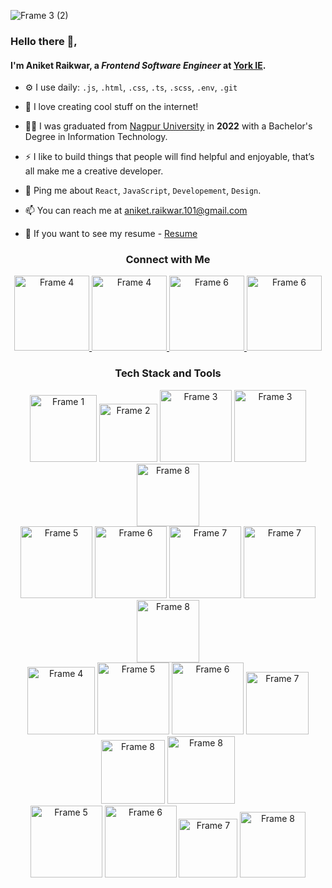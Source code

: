 ![Frame 3 (2)](https://github.com/aniket-raikwar-dev/aniket-raikwar-dev/assets/65860069/4568cd74-47e0-45bc-a7a8-0bfe695ef541)

### Hello there 👋,

#### I'm Aniket Raikwar, a *Frontend Software Engineer* at [York IE](https://york.ie/).


- ⚙️ I use daily: `.js`, `.html`, `.css`, `.ts`, `.scss`, `.env`, `.git`
  
- 🌱 I love creating cool stuff on the internet!
  
- 👨‍💻 I was graduated from [Nagpur University](https://www.tgpcet.com/) in **2022** with a Bachelor's Degree in Information Technology.

- ⚡ I like to build things that people will find helpful and enjoyable, that’s all make me a creative developer.

- 💬 Ping me about `React`, `JavaScript`, `Developement`, `Design`.

- 📫 You can reach me at [aniket.raikwar.101@gmail.com](aniket.raikwar.101@gmail.com)

- 📄 If you want to see my resume - [Resume](aniket.raikwar.101@gmail.com)
  


<h3 align="center">Connect with Me</h3>

<div align="center">
<a href="https://www.instagram.com/aniket.raikwar_/" target="_blank">
  <img src="https://github.com/aniket-raikwar-dev/aniket-raikwar-dev/assets/65860069/a943662e-c08c-4ca7-9c11-9ff58d288302" alt="Frame 4" width="120"/>
</a>
<a href="https://github.com/aniket-raikwar-dev" target="_blank">
  <img src="https://github.com/aniket-raikwar-dev/aniket-raikwar-dev/assets/65860069/84c5fcfd-5830-4338-9e07-3a6d774b035e" alt="Frame 4" width="120"/>
</a>
<a href="https://x.com/raikwar_101" target="_blank">
 <img src="https://github.com/aniket-raikwar-dev/aniket-raikwar-dev/assets/65860069/66793683-d22e-4fa0-8db8-b8964ab32d32" alt="Frame 6" width="120"/>
</a>
<a href="https://medium.com/@aniket.raikwar.101" target="_blank">
 <img src="https://github.com/aniket-raikwar-dev/aniket-raikwar-dev/assets/65860069/8d38127b-f56e-416f-bc29-8f2b52e0cef4" alt="Frame 6" width="120"/>
</a>
</div>

<h3 align="center">Tech Stack and Tools</h3>

<div align="center">
  <img src="https://github.com/aniket-raikwar-dev/aniket-raikwar-dev/assets/65860069/7b109308-96bf-43d8-8f63-07a53158707a" alt="Frame 1" width="107"/>
  <img src="https://github.com/aniket-raikwar-dev/aniket-raikwar-dev/assets/65860069/9e46f89b-e324-47b3-82e6-758d1a5730db" alt="Frame 2" width="93"/>
  <img src="https://github.com/aniket-raikwar-dev/aniket-raikwar-dev/assets/65860069/14c29aed-d4ed-46bf-8c29-2db14e2ce73e" alt="Frame 3" width="115"/>
  <img src="https://github.com/aniket-raikwar-dev/aniket-raikwar-dev/assets/65860069/6a75a946-562b-4495-8b95-293d34c558a5" alt="Frame 3" width="115"/>
  <img src="https://github.com/aniket-raikwar-dev/aniket-raikwar-dev/assets/65860069/944bccfd-7cdc-462c-83c3-f46ee998435e" alt="Frame 8" width="100"/>
</div>



<div align="center">
  <img src="https://github.com/aniket-raikwar-dev/aniket-raikwar-dev/assets/65860069/9331e325-000d-4ec2-a6a5-8053876fd92a" alt="Frame 5" width="115"/>
  <img src="https://github.com/aniket-raikwar-dev/aniket-raikwar-dev/assets/65860069/9180675a-435d-4a6b-a279-3561cf35b655" alt="Frame 6" width="115"/>
  <img src="https://github.com/aniket-raikwar-dev/aniket-raikwar-dev/assets/65860069/e3029f4e-1652-4925-961e-956b3fe32eb7" alt="Frame 7" width="115"/>
  <img src="https://github.com/aniket-raikwar-dev/aniket-raikwar-dev/assets/65860069/1e0df25b-bc2f-4f4e-b5e7-d3732e088ba9" alt="Frame 7" width="115"/>
  <img src="https://github.com/aniket-raikwar-dev/aniket-raikwar-dev/assets/65860069/e5b41fe9-3b62-4065-a8e3-986ab90cb921" alt="Frame 8" width="100"/>
</div>


<div align="center">
  <img src="https://github.com/aniket-raikwar-dev/aniket-raikwar-dev/assets/65860069/40051c45-5bcd-472a-a57f-d3163833f229" alt="Frame 4" width="108"/>
  <img src="https://github.com/aniket-raikwar-dev/aniket-raikwar-dev/assets/65860069/5eaa3880-621a-47c3-8fb4-e16508480e55" alt="Frame 5" width="115"/>
  <img src="https://github.com/aniket-raikwar-dev/aniket-raikwar-dev/assets/65860069/027f3e1e-abc4-4e37-94a7-313b6e15d8d7" alt="Frame 6" width="115"/>
  <img src="https://github.com/aniket-raikwar-dev/aniket-raikwar-dev/assets/65860069/abb33909-64ae-4711-8bdd-d94e0888ef27" alt="Frame 7" width="100"/>
  <img src="https://github.com/aniket-raikwar-dev/aniket-raikwar-dev/assets/65860069/6a7621ab-9acf-4e2c-8776-0c2ed9540c4e" alt="Frame 8" width="102"/>
  <img src="https://github.com/aniket-raikwar-dev/aniket-raikwar-dev/assets/65860069/ce4f805d-58ed-41de-ba9c-7f76bd3919cd" alt="Frame 8" width="108"/>
</div>





<div align="center">
  <img src="https://github.com/aniket-raikwar-dev/aniket-raikwar-dev/assets/65860069/d3d593e0-cdca-430f-814c-977c0f5a434f" alt="Frame 5" width="115"/>
  <img src="https://github.com/aniket-raikwar-dev/aniket-raikwar-dev/assets/65860069/95f9d83f-0429-4e27-a4dd-5fd1d1b6edb3" alt="Frame 6" width="115"/>
  <img src="https://github.com/aniket-raikwar-dev/aniket-raikwar-dev/assets/65860069/14769ca9-8295-4842-b548-0eef3ce75fb9" alt="Frame 7" width="94"/>
  <img src="https://github.com/aniket-raikwar-dev/aniket-raikwar-dev/assets/65860069/f2158c04-d87e-4264-a0d0-e703730771a2" alt="Frame 8" width="105"/>
</div>

